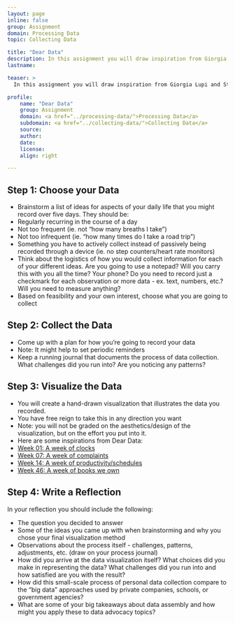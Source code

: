 ```yaml
---
layout: page
inline: false
group: Assignment
domain: Processing Data
topic: Collecting Data

title: "Dear Data"
description: In this assignment you will draw inspiration from Giorgia Lupi and Stefanie Posavec’s project <i>Dear Data.</i> You will spend a period of five days and regularly collect some kind of information from your daily life. You will then illustrate the data you collected through a hand-drawn data visualization and submit the visualization along with a written reflection on the process and the big takeaways for data advocacy.
lastname: 

teaser: >
  In this assignment you will draw inspiration from Giorgia Lupi and Stefanie Posavec’s project <i>Dear Data.</i> You will spend a period of five days and regularly collect some kind of information from your daily life. You will then illustrate the data you collected through a hand-drawn data visualization and submit the visualization along with a written reflection on the process and the big takeaways for data advocacy.

profile:
    name: "Dear Data"
    group: Assignment
    domain: <a href="../processing-data/">Processing Data</a>
    subdomain: <a href="../collecting-data/">Collecting Data</a>
    source: 
    author: 
    date: 
    license: 
    align: right

---
```


## Step 1: Choose your Data
- Brainstorm a list of ideas for aspects of your daily life that you might record over five days. They should be:
 - Regularly recurring in the course of a day
 - Not too frequent (ie. not “how many breaths I take”)
 - Not too infrequent (ie. “how many times do I take a road trip”)
 - Something you have to actively collect instead of passively being recorded through a device (ie. no step counters/heart rate monitors)
- Think about the logistics of how you would collect information for each of your different ideas. Are you going to use a notepad? Will you carry this with you all the time? Your phone? Do you need to record just a checkmark for each observation or more data - ex. text, numbers, etc.? Will you need to measure anything?
- Based on feasibility and your own interest, choose what you are going to collect

## Step 2: Collect the Data
- Come up with a plan for how you’re going to record your data
- Note: It might help to set periodic reminders
- Keep a running journal that documents the process of data collection. What challenges did you run into? Are you noticing any patterns?

## Step 3: Visualize the Data
- You will create a hand-drawn visualization that illustrates the data you recorded. 
- You have free reign to take this in any direction you want
 - Note: you will not be graded on the aesthetics/design of the visualization, but on the effort you put into it.
- Here are some inspirations from Dear Data:
 - [Week 01: A week of clocks](http://www.dear-data.com/week-01)
 - [Week 07: A week of complaints](http://www.dear-data.com/week-07)
 - [Week 14: A week of productivity/schedules](http://www.dear-data.com/week-14)
 - [Week 46: A week of books we own](http://www.dear-data.com/week-46-a-week-of-books)

## Step 4: Write a Reflection
In your reflection you should include the following:
- The question you decided to answer
- Some of the ideas you came up with when brainstorming and why you chose your final visualization method
- Observations about the process itself - challenges, patterns, adjustments, etc. (draw on your process journal)
- How did you arrive at the data visualization itself? What choices did you make in representing the data? What challenges did you run into and how satisfied are you with the result?
- How did this small-scale process of personal data collection compare to the “big data” approaches used by private companies, schools, or government agencies?
- What are some of your big takeaways about data assembly and how might you apply these to data advocacy topics?
